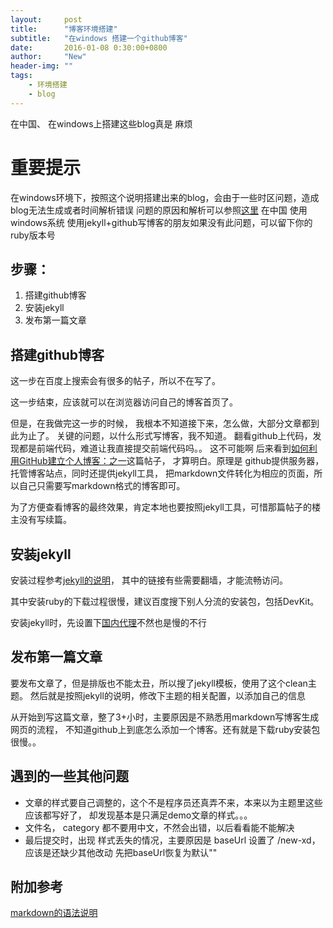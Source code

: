 ```yaml
---
layout:     post
title:      "博客环境搭建"
subtitle:   "在windows 搭建一个github博客"
date:       2016-01-08 0:30:00+0800
author:     "New"
header-img: ""
tags:
    - 环境搭建
    - blog
---
```


在中国、 在windows上搭建这些blog真是 麻烦

# 重要提示
在windows环境下，按照这个说明搭建出来的blog，会由于一些时区问题，造成blog无法生成或者时间解析错误
问题的原因和解析可以参照[这里](https://github.com/jekyll/jekyll/issues/1069)
在中国 使用windows系统 使用jekyll+github写博客的朋友如果没有此问题，可以留下你的ruby版本号

## 步骤：

 1. 搭建github博客
 2. 安装jekyll
 3. 发布第一篇文章
 
## 搭建github博客

这一步在百度上搜索会有很多的帖子，所以不在写了。

这一步结束，应该就可以在浏览器访问自己的博客首页了。

但是，在我做完这一步的时候， 我根本不知道接下来，怎么做，大部分文章都到此为止了。 
关键的问题，以什么形式写博客，我不知道。
翻看github上代码，发现都是前端代码，难道让我直接提交前端代码吗。。 这不可能啊
后来看到[如何利用GitHub建立个人博客：之一](http://my.oschina.net/nark/blog/116299)这篇帖子，
才算明白。原理是 github提供服务器，托管博客站点，同时还提供jekyll工具，
把markdown文件转化为相应的页面，所以自己只需要写markdown格式的博客即可。

为了方便查看博客的最终效果，肯定本地也要按照jekyll工具，可惜那篇帖子的楼主没有写续篇。

## 安装jekyll

安装过程参考[jekyll的说明](http://jekyllrb.com/docs/windows/#installation)，
其中的链接有些需要翻墙，才能流畅访问。

其中安装ruby的下载过程很慢，建议百度搜下别人分流的安装包，包括DevKit。

安装jekyll时，先设置下[国内代理](https://ruby.taobao.org/)不然也是慢的不行

## 发布第一篇文章

要发布文章了，但是排版也不能太丑，所以搜了jekyll模板，使用了这个clean主题。
然后就是按照jekyll的说明，修改下主题的相关配置，以添加自己的信息

从开始到写这篇文章，整了3+小时，主要原因是不熟悉用markdown写博客生成网页的流程，
不知道github上到底怎么添加一个博客。还有就是下载ruby安装包很慢。。

## 遇到的一些其他问题

 - 文章的样式要自己调整的，这个不是程序员还真弄不来，本来以为主题里这些应该都写好了，
   却发现基本是只满足demo文章的样式。。。
 - 文件名， category 都不要用中文，不然会出错，以后看看能不能解决
 - 最后提交时，出现 样式丢失的情况，主要原因是 baseUrl 设置了 /new-xd， 应该是还缺少其他改动
   先把baseUrl恢复为默认""

## 附加参考
[markdown的语法说明](http://wowubuntu.com/markdown/)

